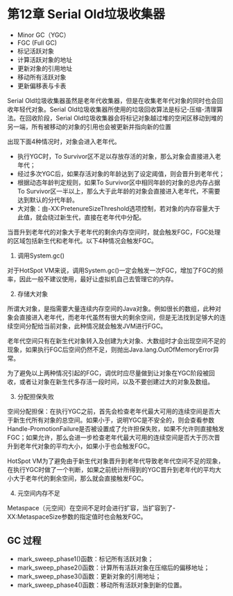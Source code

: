 # 第12章 Serial Old垃圾收集器

- Minor GC（YGC）
- FGC (Full GC)
- 标记活跃对象
- 计算活跃对象的地址
- 更新对象的引用地址
- 移动所有活跃对象
- 更新偏移表与卡表

Serial Old垃圾收集器虽然是老年代收集器，但是在收集老年代对象的同时也会回收年轻代对象。Serial Old垃圾收集器所使用的垃圾回收算法是标记-压缩-清理算法。在回收阶段，Serial Old垃圾收集器会将标记对象越过堆的空闲区移动到堆的另一端，所有被移动的对象的引用也会被更新并指向新的位置

出现下面4种情况时，对象会进入老年代。

- 执行YGC时，To Survivor区不足以存放存活的对象，那么对象会直接进入老年代；
- 经过多次YGC后，如果存活对象的年龄达到了设定阈值，则会晋升到老年代；
- 根据动态年龄判定规则，如果To Survivor区中相同年龄的对象的总内存占据To Survivor区一半以上，那么大于此年龄的对象会直接进入老年代，不需要达到默认的分代年龄。
- 大对象：由-XX:PretenureSizeThreshold选项控制，若对象的内存容量大于此值，就会绕过新生代，直接在老年代中分配。

当晋升到老年代的对象大于老年代的剩余内存空间时，就会触发FGC，FGC处理的区域包括新生代和老年代。以下4种情况会触发FGC。

1. 调用System.gc()

对于HotSpot VM来说，调用System.gc()一定会触发一次FGC，增加了FGC的频率，因此一般不建议使用，最好让虚拟机自己去管理它的内存。

2. 存储大对象

所谓大对象，是指需要大量连续内存空间的Java对象。例如很长的数组，此种对象会直接进入老年代，而老年代虽然有很大的剩余空间，但是无法找到足够大的连续空间分配给当前对象，此种情况就会触发JVM进行FGC。

老年代空间只有在新生代对象转入及创建为大对象、大数组时才会出现空间不足的现象，如果执行FGC后空间仍然不足，则抛出Java.lang.OutOfMemoryError异常。

为了避免以上两种情况引起的FGC，调优时应尽量做到让对象在YGC阶段被回收，或者让对象在新生代多存活一段时间，以及不要创建过大的对象及数组。

3. 分配担保失败

空间分配担保：在执行YGC之前，首先会检查老年代最大可用的连续空间是否大于新生代所有对象的总空间。如果小于，说明YGC是不安全的，则会查看参数Handle-PromotionFailure是否被设置成了允许担保失败，如果不允许则直接触发FGC；如果允许，那么会进一步检查老年代最大可用的连续空间是否大于历次晋升到老年代对象的平均大小，如果小于也会触发FGC。

HotSpot VM为了避免由于新生代对象晋升到老年代导致老年代空间不足的现象，在执行YGC时做了一个判断，如果之前统计所得到的YGC晋升到老年代的平均大小大于老年代的剩余空间，那么就会直接触发FGC。

4. 元空间内存不足

Metaspace（元空间）在空间不足时会进行扩容，当扩容到了-XX:MetaspaceSize参数的指定值时也会触发FGC。


## GC 过程

- mark_sweep_phase1()函数：标记所有活跃对象；
- mark_sweep_phase2()函数：计算所有活跃对象在压缩后的偏移地址；
- mark_sweep_phase3()函数：更新对象的引用地址；
- mark_sweep_phase4()函数：移动所有活跃对象到新的位置。

